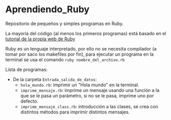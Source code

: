 # Aprendiendo_Ruby

Repositorio de pequeños y simples programas en Ruby.  

La mayoría del código (al menos los primeros programas) está basado en el [tutorial de la propia web de Ruby](https://www.ruby-lang.org/en/documentation/quickstart/) 

Ruby es un lenguaje interpretado, por ello no se necesita compilador (a tomar por saco los makefiles por fin), para ejecutar un programa en la terminal se usa el comando `ruby nombre_del_archivo.rb`

Lista de programas:  
- De la carpeta `Entrada_salida_de_datos`:
	- `hola_mundo.rb`: imprimir un "Hola mundo" en la terminal.  
	- `imprime_mensaje.rb`: imprime un mensaje usando una función a la que se le pasa un parámetro, si no se le pasa, imprime uno por defecto.  
	- `imprime_mensaje_class.rb`: introducción a las clases, se crea con distintos métodos para imprimir distintos mensajes.